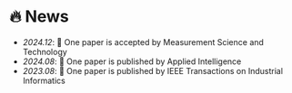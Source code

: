 # 🔥 News
- *2024.12*: 🎉 One paper is accepted by Measurement Science and Technology
- *2024.08*: 🎉 One paper is published by Applied Intelligence
- *2023.08*: 🎉 One paper is published by IEEE Transactions on Industrial Informatics